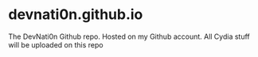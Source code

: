 # devnati0n.github.io
The DevNati0n Github repo. Hosted on my Github account. All Cydia stuff will be uploaded on this repo
